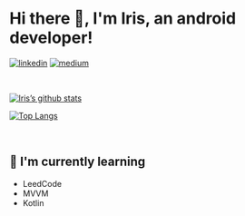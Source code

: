 # Hi there 👋, I'm Iris, an android developer!
[![linkedin](https://img.shields.io/badge/LinkedIn-0077B5?style=for-the-badge&logo=linkedin&logoColor=white)][1]
[![medium](https://img.shields.io/badge/Medium-12100E?style=for-the-badge&logo=medium&logoColor=white)][2]

[1]: https://www.linkedin.com/in/hsinyi-yen-677a71235/
[2]: https://helloiris0216.medium.com/about

</br>

[![Iris’s github stats](https://github-readme-stats.vercel.app/api?username=helloiris0216)](https://github.com/helloiris0216)

[![Top Langs](https://github-readme-stats.vercel.app/api/top-langs/?username=helloiris0216&layout=compact)](https://github.com/helloiris0216)

</br>


## 🌱 I'm currently learning
- LeedCode
- MVVM
- Kotlin



<!--
**helloiris0216/helloiris0216** is a ✨ _special_ ✨ repository because its `README.md` (this file) appears on your GitHub profile.

Here are some ideas to get you started:

- 🔭 I’m currently working on ...
- 🌱 I’m currently learning ...
- 👯 I’m looking to collaborate on ...
- 🤔 I’m looking for help with ...
- 💬 Ask me about ...
- 📫 How to reach me: ...
- 😄 Pronouns: ...
- ⚡ Fun fact: ...
- 🔭 Languges and tools

[![linkedin](https://github.com/helloiris0216/helloiris0216/blob/master/linkedinIcon.png)][1]
[![mediumIcon](https://github.com/helloiris0216/helloiris0216/blob/master/mediumIcon.png)][2]
<img src="https://github.com/helloiris0216/helloiris0216/blob/master/linkedinIcon.png" width="48">[1]
<img src="https://github.com/helloiris0216/helloiris0216/blob/master/mediumIcon.png" width="48">[2]

<div>
  <a href= "https://www.linkedin.com/in/hsinyi-yen-677a71235/">
    <img align=top src="https://github.com/helloiris0216/helloiris0216/blob/master/linkedinIcon.png" width="24">
  </a> 
  <a href= "[https://www.linkedin.com/in/hsinyi-yen-677a71235/](https://helloiris0216.medium.com/about)">
    <img align=top src="https://github.com/helloiris0216/helloiris0216/blob/master/mediumIcon.png" width="24">
  </a>
</div>

[1]: https://www.linkedin.com/in/hsinyi-yen-677a71235/
[2]: https://helloiris0216.medium.com/about

-->




